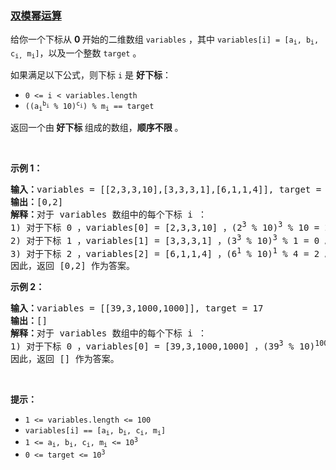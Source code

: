 ### [双模幂运算](https://leetcode-cn.com/problems/double-modular-exponentiation)

<p>给你一个下标从 <strong>0 </strong>开始的二维数组 <code>variables</code> ，其中 <code>variables[i] = [a<sub>i</sub>, b<sub>i</sub>, c<sub>i,</sub> m<sub>i</sub>]</code>，以及一个整数 <code>target</code> 。</p>

<p>如果满足以下公式，则下标 <code>i</code> 是 <strong>好下标</strong>：</p>

<ul>
	<li><code>0 &lt;= i &lt; variables.length</code></li>
	<li><code>((a<sub>i</sub><sup>b<sub>i</sub></sup> % 10)<sup>c<sub>i</sub></sup>) % m<sub>i</sub> == target</code></li>
</ul>

<p>返回一个由<strong> 好下标 </strong>组成的数组，<strong>顺序不限</strong> 。</p>

<p>&nbsp;</p>

<p><strong class="example">示例 1：</strong></p>

<pre>
<strong>输入：</strong>variables = [[2,3,3,10],[3,3,3,1],[6,1,1,4]], target = 2
<strong>输出：</strong>[0,2]
<strong>解释：</strong>对于 variables 数组中的每个下标 i ：
1) 对于下标 0 ，variables[0] = [2,3,3,10] ，(2<sup>3</sup> % 10)<sup>3</sup> % 10 = 2 。
2) 对于下标 1 ，variables[1] = [3,3,3,1] ，(3<sup>3</sup> % 10)<sup>3</sup> % 1 = 0 。
3) 对于下标 2 ，variables[2] = [6,1,1,4] ，(6<sup>1</sup> % 10)<sup>1</sup> % 4 = 2 。
因此，返回 [0,2] 作为答案。
</pre>

<p><strong class="example">示例 2：</strong></p>

<pre>
<strong>输入：</strong>variables = [[39,3,1000,1000]], target = 17
<strong>输出：</strong>[]
<strong>解释：</strong>对于 variables 数组中的每个下标 i ：
1) 对于下标 0 ，variables[0] = [39,3,1000,1000] ，(39<sup>3</sup> % 10)<sup>1000</sup> % 1000 = 1 。
因此，返回 [] 作为答案。
</pre>

<p>&nbsp;</p>

<p><strong>提示：</strong></p>

<ul>
	<li><code>1 &lt;= variables.length &lt;= 100</code></li>
	<li><code>variables[i] == [a<sub>i</sub>, b<sub>i</sub>, c<sub>i</sub>, m<sub>i</sub>]</code></li>
	<li><code>1 &lt;= a<sub>i</sub>, b<sub>i</sub>, c<sub>i</sub>, m<sub>i</sub> &lt;= 10<sup>3</sup></code></li>
	<li><code><font face="monospace">0 &lt;= target &lt;= 10<sup>3</sup></font></code></li>
</ul>
